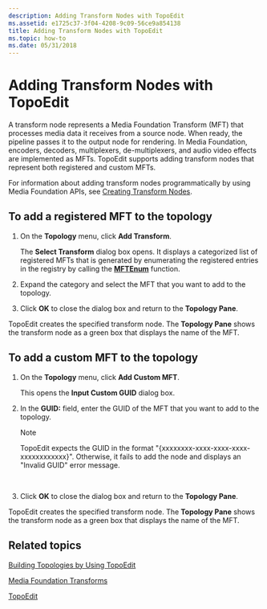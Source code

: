 ```yaml
---
description: Adding Transform Nodes with TopoEdit
ms.assetid: e1725c37-3f04-4208-9c09-56ce9a854138
title: Adding Transform Nodes with TopoEdit
ms.topic: how-to
ms.date: 05/31/2018
---
```


# Adding Transform Nodes with TopoEdit

A transform node represents a Media Foundation Transform (MFT) that processes media data it receives from a source node. When ready, the pipeline passes it to the output node for rendering. In Media Foundation, encoders, decoders, multiplexers, de-multiplexers, and audio video effects are implemented as MFTs. TopoEdit supports adding transform nodes that represent both registered and custom MFTs.

For information about adding transform nodes programmatically by using Media Foundation APIs, see [Creating Transform Nodes](creating-transform-nodes.md).

## To add a registered MFT to the topology

1.  On the **Topology** menu, click **Add Transform**.

    The **Select Transform** dialog box opens. It displays a categorized list of registered MFTs that is generated by enumerating the registered entries in the registry by calling the [**MFTEnum**](/windows/desktop/api/mfapi/nf-mfapi-mftenum) function.

2.  Expand the category and select the MFT that you want to add to the topology.

3.  Click **OK** to close the dialog box and return to the **Topology Pane**.

TopoEdit creates the specified transform node. The **Topology Pane** shows the transform node as a green box that displays the name of the MFT.

## To add a custom MFT to the topology

1.  On the **Topology** menu, click **Add Custom MFT**.

    This opens the **Input Custom GUID** dialog box.

2.  In the **GUID:** field, enter the GUID of the MFT that you want to add to the topology.

    > [!Note]  
    > TopoEdit expects the GUID in the format "{xxxxxxxx-xxxx-xxxx-xxxx-xxxxxxxxxxxx}". Otherwise, it fails to add the node and displays an "Invalid GUID" error message.

     

3.  Click **OK** to close the dialog box and return to the **Topology Pane**.

TopoEdit creates the specified transform node. The **Topology Pane** shows the transform node as a green box that displays the name of the MFT.

## Related topics

<dl> <dt>

[Building Topologies by Using TopoEdit](building-topologies-by-using-topoedit.md)
</dt> <dt>

[Media Foundation Transforms](media-foundation-transforms.md)
</dt> <dt>

[TopoEdit](topoedit.md)
</dt> </dl>

 

 



